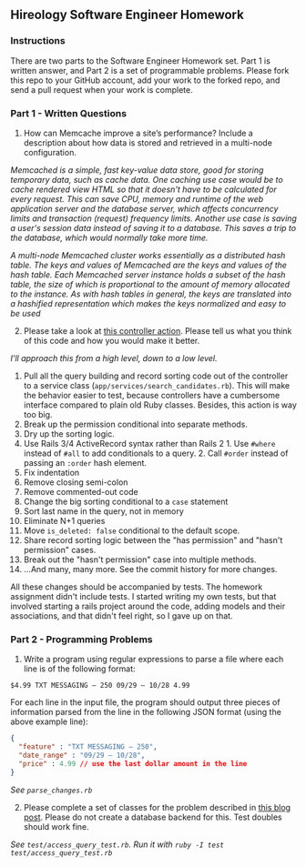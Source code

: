## Hireology Software Engineer Homework

### Instructions

There are two parts to the Software Engineer Homework set. Part 1 is written
answer, and Part 2 is a set of programmable problems. Please fork this repo to
your GitHub account, add your work to the forked repo, and send a pull request
when your work is complete.

### Part 1 - Written Questions

1. How can Memcache improve a site’s performance?
  Include a description about how data is stored and
  retrieved in a multi-node configuration.

  *Memcached is a simple, fast key-value data store, good
  for storing temporary data, such as cache data. One
  caching use case would be to cache rendered view HTML
  so that it doesn't have to be calculated for every
  request. This can save CPU, memory and runtime
  of the web application server and the database
  server, which affects concurrency limits and
  transaction (request) frequency limits. Another use
  case is saving a user's session data instead of saving
  it to a database. This saves a trip to the database,
  which would normally take more time.*

  *A multi-node Memcached cluster works essentially as a
  distributed hash table. The keys and values of Memcached
  are the keys and values of the hash table. Each
  Memcached server instance holds a subset of the hash
  table, the size of which is proportional to the amount
  of memory allocated to the instance. As with hash tables
  in general, the keys are translated into a hashified
  representation which makes the keys normalized and easy
  to be used*

2. Please take a look at
  [this controller action](https://github.com/Hireology/homework/blob/master/some_controller.rb).
  Please tell us what you think of this code and how you
  would make it better.

  *I'll approach this from a high level, down to a low level.*

  1. Pull all the query building and record sorting code out of the
     controller to a service class (`app/services/search_candidates.rb`).
     This will make the behavior easier to test, because controllers
     have a cumbersome interface compared to plain old Ruby classes.
     Besides, this action is way too big.
  1. Break up the permission conditional into separate methods.
  1. Dry up the sorting logic.
  1. Use Rails 3/4 ActiveRecord syntax rather than Rails 2
    1. Use `#where` instead of `#all` to add conditionals to a query.
    2. Call `#order` instead of passing an `:order` hash element.
  1. Fix indentation
  1. Remove closing semi-colon
  1. Remove commented-out code
  1. Change the big sorting conditional to a `case` statement
  1. Sort last name in the query, not in memory
  1. Eliminate N+1 queries
  1. Move `is_deleted: false` conditional to the default scope.
  1. Share record sorting logic between the "has permission" and
     "hasn't permission" cases.
  1. Break out the "hasn't permission" case into multiple methods.
  1. ...And many, many more. See the commit history for more changes.

  All these changes should be accompanied by tests. The homework assignment
  didn't include tests. I started writing my own tests, but that involved
  starting a rails project around the code, adding models and their
  associations, and that didn't feel right, so I gave up on that.

### Part 2 - Programming Problems

1. Write a program using regular expressions to parse a file where each line is
  of the following format:

  `$4.99 TXT MESSAGING – 250 09/29 – 10/28 4.99`

  For each line in the input file, the program should output three pieces of information parsed from the line in the following JSON format (using the above example line):

  ```json
  {
    "feature" : "TXT MESSAGING – 250",
    "date_range" : "09/29 – 10/28",
    "price" : 4.99 // use the last dollar amount in the line
  }
  ```

  *See `parse_changes.rb`*

2. Please complete a set of classes for the problem described in
  [this blog post](http://www.adomokos.com/2012/10/the-organizations-users-roles-kata.html).
  Please do not create a database backend for this. Test doubles should work fine.

  *See `test/access_query_test.rb`. Run it with `ruby -I test test/access_query_test.rb`*
